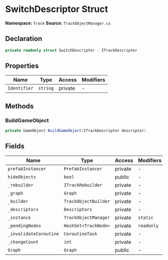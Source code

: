 # SwitchDescriptor Struct

**Namespace:** `Track`
**Source:** `TrackObjectManager.cs`

## Declaration

```csharp
private readonly struct SwitchDescriptor : ITrackDescriptor
```

## Properties

| Name | Type | Access | Modifiers |
|------|------|--------|-----------|
| `Identifier` | `string` | private | - |

## Methods

### BuildGameObject

```csharp
private GameObject BuildGameObject(ITrackDescriptor descriptor)
```

## Fields

| Name | Type | Access | Modifiers |
|------|------|--------|-----------|
| `prefabInstancer` | `PrefabInstancer` | private | - |
| `hideObjects` | `bool` | public | - |
| `_rebuilder` | `ITrackRebuilder` | private | - |
| `_graph` | `Graph` | private | - |
| `_builder` | `TrackObjectBuilder` | private | - |
| `_descriptors` | `Descriptors` | private | - |
| `_instance` | `TrackObjectManager` | private | `static` |
| `_pendingNodes` | `HashSet<TrackNode>` | private | `readonly` |
| `_invalidateCoroutine` | `CoroutineTask` | private | - |
| `_changeCount` | `int` | private | - |
| `Graph` | `Graph` | public | - |

